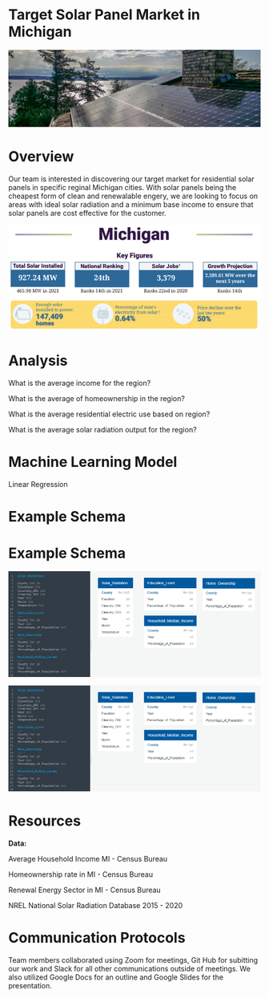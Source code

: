 # Target Solar Panel Market in Michigan 

![solar](Visuals/solar.png)

# Overview

Our team is interested in discovering our target market for residential solar panels in specific reginal Michigan cities. With solar panels being the cheapest form of clean and renewalable engery, we are looking to focus on areas with ideal solar radiation and a minimum base income to ensure that solar panels are cost effective for the customer.

![key_figures](Visuals/key_figures.png)

# Analysis

What is the average income for the region?

What is the average of homeownership in the region?

What is the average residential electric use based on region?

What is the average solar radiation output for the region?

# Machine Learning Model

Linear Regression

# Example Schema

# Example Schema


![Schema](Visuals/Schema.png)

![Schema](Visuals/Schema.png)

# Resources

**Data:** 

Average Household Income MI - Census Bureau

Homeownership rate in MI - Census Bureau

Renewal Energy Sector in MI - Census Bureau

NREL National Solar Radiation Database 2015 - 2020


# Communication Protocols

Team members collaborated using Zoom for meetings, Git Hub for subitting our work and Slack for all other communications outside of meetings. We also utilized Google Docs for an outline and Google Slides for the presentation.
